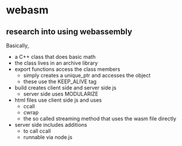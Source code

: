 # webasm
## research into using webassembly

Basically,
- a C++ class that does basic math
- the class lives in an archive library
- export functions access the class members
  - simply creates a unique_ptr and accesses the object
  - these use the KEEP_ALIVE tag
- build creates client side and server side js
  - server side uses MODULARIZE
- html files use client side js and uses
  - ccall
  - cwrap
  - the so called streaming method that uses the wasm file directly
- server side includes additions
  - to call ccall
  - runnable via node.js
